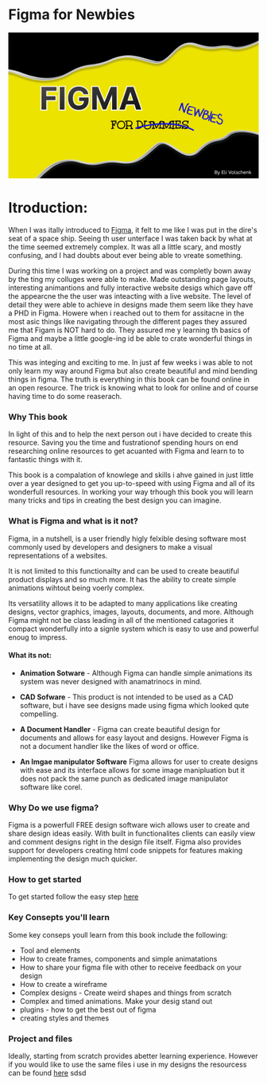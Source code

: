 
# Figma for Newbies <!-- Newbies make sriketrough texst here -->

![MainLogo](img/Group%201figma2.png)

<!-- cant use the image or the name as it has been done already -->

# Itroduction:
When I was itally introduced to [Figma](https://www.figma.com/), it felt to me like I was put in the dire's seat of a space ship. Seeing th user unterface I was taken back by what at the time seemed extremely complex. It was all a little scary, and mostly confusing, and I had doubts about ever being able to vreate something.

During this time I was working on a project and was completly bown away by the ting my colluges were able to make. Made outstanding page layouts, interesting animantions and fully interactive website desigs which gave off the appearcne the the user was inteacting with a live website. The level of detail they were able to achieve in designs made them seem like they have a PHD in Figma. Howere when i reached out to them for assitacne in the most asic things like navigating through the different pages they assured me that Figam is NOT hard to do. They assured me y learning th basics of Figma and maybe a little google-ing id be able to crate wonderful things in no time at all. 

This was integing and exciting to me. In just af few weeks i was able to not only learn my way around Figma but also create beautiful and mind bending things in figma. The truth is everything in this book can be found online in an open resource. The trick is knowing what to look for online and of course having time to do some reaserach.

### Why This book
In light of this and to help the next person out i have decided to create this resource. Saving you the time and fustrationof spending hours on end researching online resources to get acuanted with Figma and learn to to fantastic things with it. 

This book is a compalation of knowlege and skills i ahve gained in just little over a year designed to get you up-to-speed with using Figma and all of its wonderfull resources. In working your way trhough this book you will learn many tricks and tips in creating the best design you can imagine.

### What is Figma and what is it not?
Figma, in a nutshell, is a user friendly higly felxible desing software most commonly used by developers and designers to make a visual representations of a websites.

It is not limited to this functionailty and can be used to create beautiful product displays and so much more. It has the ability to create simple animations wihtout being voerly complex. 

Its versatility allows it to be adapted to many applications like creating designs, vector graphics, images, layouts, documents, and more. Although Figma might not be class leading in all of the mentioned catagories it compact wonderfully into a signle system which is easy to use and powerful enoug to impress. 

#### What its not:
- **Animation Sotware** - Although Figma can handle simple animations its system was never designed with anamatrinocs in mind.
- **CAD Sofware** - This product is not intended to be used as a CAD software, but i have see designs made using figma which looked qute compelling.

- **A Document Handler** - Figma can create beautiful design for documents and allows for easy layout and designs. However Figma is not a document handler like the likes of word or office.

- **An Imgae manipulator Software** Figma allows for user to create designs with ease and its interface  allows for some image manipluation but it does not pack the same punch as dedicated image manipulator software like corel.

### Why Do we use figma?
Figma is a powerfull FREE design software wich allows user to create and share design ideas easily. With built in functionalites clients can easily view and comment designs right in the design file itself. Figma also provides support for developers creating html code snippets for features making implementing the design much quicker.

### How to get started 
To get started follow the easy step [here](./getting-up.md)

### Key Consepts you'll learn
Some key conseps youll learn from this book include the following:

* Tool and elements
* How to create frames, components and simple animatations
* How to share your figma file with other to receive feedback on your design
* How to create a wireframe
* Complex designs - Create weird shapes and things from scratch
* Complex and timed animations. Make your desig stand out
* plugins - how to get the best out of figma
* creating styles and themes

### Project and files
Ideally, starting from scratch provides abetter learning experience. However if you would like to use the same files i use in my designs the resourcess can be found [here]()
sdsd